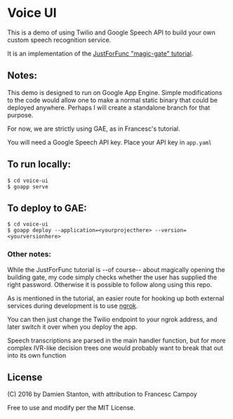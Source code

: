 # Voice UI

This is a demo of using Twilio and Google Speech API to build your own custom speech recognition service.

It is an implementation of the [JustForFunc "magic-gate" tutorial](https://youtu.be/mTd3hHUy9OU).

## Notes:

This demo is designed to run on Google App Engine. Simple modifications to the code would allow one to make a normal static binary that could be deployed anywhere. Perhaps I will create a standalone branch for that purpose.

For now, we are strictly using GAE, as in Francesc's tutorial.

You will need a Google Speech API key. Place your API key in `app.yaml`

## To run locally:

```
$ cd voice-ui
$ goapp serve
```

## To deploy to GAE:

```
$ cd voice-ui
$ goapp deploy --application=<yourprojecthere> --version=<yourversionhere>
```

### Other notes:

While the JustForFunc tutorial is --of course-- about magically opening the building gate, my code simply checks whether the user has supplied the right password. Otherwise it is possible to follow along using this repo.

As is mentioned in the tutorial, an easier route for hooking up both external services during development is to use [ngrok](http://ngrok.io).

You can then just change the Twilio endpoint to your ngrok address, and later switch it over when you deploy the app.

Speech transcriptions are parsed in the main handler function, but for more complex IVR-like decision trees one would probably want to break that out into its own function 

## License

(C) 2016 by Damien Stanton, with attribution to Francesc Campoy

Free to use and modify per the MIT License.